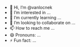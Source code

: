 - 👋 Hi, I’m @vanlocnek
- 👀 I’m interested in ...
- 🌱 I’m currently learning ...
- 💞️ I’m looking to collaborate on ...
- 📫 How to reach me ...
- 😄 Pronouns: ...
- ⚡ Fun fact: ...

<!---
vanlocnek/vanlocnek is a ✨ special ✨ repository because its `README.md` (this file) appears on your GitHub profile.
You can click the Preview link to take a look at your changes.
--->
